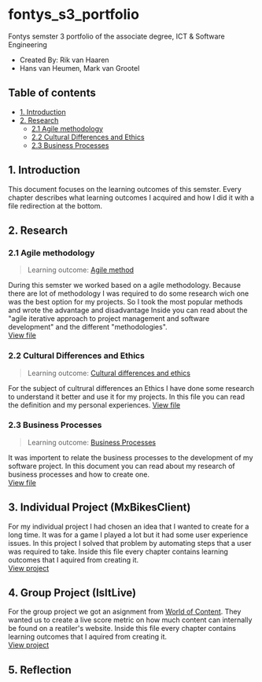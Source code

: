# fontys_s3_portfolio
Fontys semster 3 portfolio of the associate degree, ICT &amp; Software Engineering
- Created By: Rik van Haaren
- Hans van Heumen, Mark van Grootel


## Table of contents
- [1. Introduction](#1-Introduction)
- [2. Research](#1-Research)
  - [2.1 Agile methodology](#1-Agile-methodology)
  - [2.2 Cultural Differences and Ethics](#1-Cultural-Differences-and-Ethics)
  - [2.3 Business Processes](#1-Business-Processes)

##  1. Introduction
This document focuses on the learning outcomes of this semster. Every chapter describes what learning outcomes I acquired and how I did it with a file redirection at the bottom.

## 2. Research

### 2.1 Agile methodology
> Learning outcome: [Agile method](/learningOutcomes.md#3-Agile-method)

During this semster we worked based on a agile methodology. Because there are lot of methodology I was required to do some research wich one was the best option for my projects. So I took the most popular methods and wrote the advantage and disadvantage Inside you can read about the "agile iterative approach to project management and software development" and the different "methodologies".  
[View file](./research/agile.md)

### 2.2 Cultural Differences and Ethics
> Learning outcome: [Cultural differences and ethics](/learningOutcomes.md#5-Cultural-differences-and-ethics)

For the subject of cultrural differences an Ethics I have done some research to understand it better and use it for my projects. In this file you can read the definition and my personal experiences.
[View file](./research/culturalDifferencesAndEtics.md)


### 2.3 Business Processes
> Learning outcome: [Business Processes](/learningOutcomes.md#7-Business-processes)

It was importent to relate the business processes to the development of my software project. In this document you can read about my research of business processes and how to create one.   
[View file](./research/businessProcesses.md)

## 3. Individual Project (MxBikesClient)
For my individual project I had chosen an idea that I wanted to create for a long time. It was for a game I played a lot but it had some user experience issues. In this project I solved that problem by automating steps that a user was required to take. Inside this file every chapter contains learning outcomes that I aquired from creating it.   
[View project](./documentation/README.md)

## 4. Group Project (IsItLive)
For the group project we got an asignment from [World of Content](https://worldofcontent.com/nl-nl/). They wanted us to create a live score metric on how much content can internally be found on a reatiler's website. Inside this file every chapter contains learning outcomes that I aquired from creating it.   
[View project](./isItLive_documentation/README.md)

## 5. Reflection

